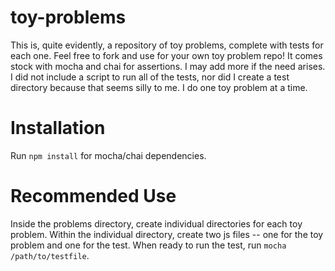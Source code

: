 # toy-problems
This is, quite evidently, a repository of toy problems, complete with tests for each one. Feel free to fork and use for your own toy problem repo! It comes stock with mocha and chai for assertions. I may add more if the need arises. I did not include a script to run all of the tests, nor did I create a test directory because that seems silly to me. I do one toy problem at a time.

# Installation
Run `npm install` for mocha/chai dependencies.

# Recommended Use
Inside the problems directory, create individual directories for each toy problem. Within the individual directory, create two js files -- one for the toy problem and one for the test. When ready to run the test, run `mocha /path/to/testfile`.
